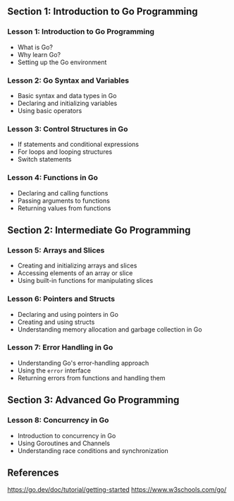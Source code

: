 ## Section 1: Introduction to Go Programming

### Lesson 1: Introduction to Go Programming

-   What is Go?
-   Why learn Go?
-   Setting up the Go environment

### Lesson 2: Go Syntax and Variables

-   Basic syntax and data types in Go
-   Declaring and initializing variables
-   Using basic operators

### Lesson 3: Control Structures in Go

-   If statements and conditional expressions
-   For loops and looping structures
-   Switch statements

### Lesson 4: Functions in Go

-   Declaring and calling functions
-   Passing arguments to functions
-   Returning values from functions

## Section 2: Intermediate Go Programming

### Lesson 5: Arrays and Slices

-   Creating and initializing arrays and slices
-   Accessing elements of an array or slice
-   Using built-in functions for manipulating slices

### Lesson 6: Pointers and Structs

-   Declaring and using pointers in Go
-   Creating and using structs
-   Understanding memory allocation and garbage collection in Go

### Lesson 7: Error Handling in Go

-   Understanding Go's error-handling approach
-   Using the `error` interface
-   Returning errors from functions and handling them

## Section 3: Advanced Go Programming

### Lesson 8: Concurrency in Go

-   Introduction to concurrency in Go
-   Using Goroutines and Channels
-   Understanding race conditions and synchronization

## References
https://go.dev/doc/tutorial/getting-started
https://www.w3schools.com/go/